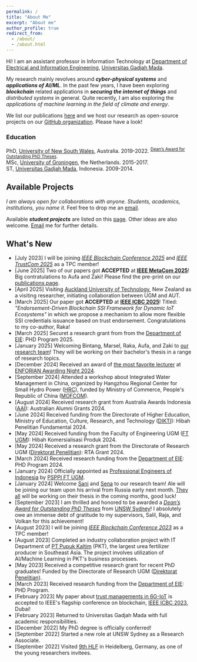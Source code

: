 ```yaml
---
permalink: /
title: "About Me"
excerpt: "About me"
author_profile: true
redirect_from: 
  - /about/
  - /about.html
---
```


Hi! I am an assistant professor in Information Technology at [Department of Electrical and Information Engineering](https://jteti.ugm.ac.id/), [Universitas Gadjah Mada](https://ugm.ac.id/en).

My research mainly revolves around **_cyber-physical systems_** and **_applications of AI/ML_**. In the past few years, I have been exploring **_blockchain_** related applications in **_securing the internet of things_** and _distributed systems_ in general. Quite recently, I am also exploring the _applications of machine learning in the field of climate and energy_.

We list our publications [here](https://gdputra.github.io/publications/) and we host our research as open-source projects on our [GitHub organization](https://github.com/dteti-sys-rsch). Please have a look!

### Education
PhD, [University of New South Wales](https://www.unsw.edu.au/), Australia. 2019-2022. <sup>[Dean’s Award for Outstanding PhD Theses](https://www.inside.unsw.edu.au/academic-excellence/deans-award-outstanding-phd-theses-recipients-announced).</sup> <br>
MSc, [University of Groningen](https://www.rug.nl/), the Netherlands. 2015-2017. <br>
ST, [Universitas Gadjah Mada](https://ugm.ac.id/en), Indonesia. 2009-2014.



Available Projects
------------------
_I am always open for collaborations with anyone. Students, academics, institutions, you name it._ Feel free to drop me an [email](mailto:gdputra@ugm.ac.id).

Available _**student projects**_ are listed on this [page](https://gdputra.github.io/research/). Other ideas are also welcome. [Email](mailto:gdputra@ugm.ac.id) me for further details.

What's New
----------
- [July 2023] I will be joining *[IEEE Blockchain Conference 2025](https://ieee-cybermatics.org/2025/blockchain/)* and *[IEEE TrustCom 2025](https://ieee-aiplus-2025.org/)* as a TPC member!
- [June 2025] Two of our papers got **ACCEPTED** at [**IEEE MetaCom 2025**](https://ieee-metacom.org/)! Big contratulations to Aufa and Zaki! Please find the pre-print on our [publications page](https://gdputra.github.io/publications/).
- [April 2025] Visiting [Auckland University of Technology](https://www.aut.ac.nz/), New Zealand as a visiting researcher, initiating collaboration between UGM and AUT.
- [March 2025] Our paper got **ACCEPTED** at [**IEEE ICBC 2025**](https://icbc2025.ieee-icbc.org/)! Titled: _"Endorsement-Driven Blockchain SSI Framework for Dynamic IoT Ecosystems"_ in which we propose a mechanism to allow more flexible SSI credentials issuance based on trust endorsement. Congratulations to my co-author, Raka!
- [March 2025] Securet a research grant from from the [Department of EIE](https://jteti.ugm.ac.id/): PHD Program 2025.
- [January 2025] Welcoming Bintang, Marsel, Raka, Aufa, and Zaki to [our research team](https://gdputra.github.io/teams/)! They will be working on their bachelor's thesis in a range of research topics.
- [December 2024] Received an award of [the most favorite lecturer](https://www.instagram.com/stories/highlights/17951790980903561/) at [ENFORIAN Awarding Night 2024](https://www.instagram.com/enforianugm/).
- [September 2024] Attended a workshop about Integrated Water Management in China, organized by Hangzhou Regional Center for Small Hydro Power ([HRC](https://www.hrcshp.org/)), funded by Ministry of Commerce, People's Republic of China ([MOFCOM](http://english.mofcom.gov.cn/)).
- [August 2024] Received research grant from Australia Awards Indonesia ([AAI](https://www.australiaawardsindonesia.org/news/detail/244000484/australia-awards-in-indonesia-grant-opportunity-opens-for-alumni-and-scholars)): Australian Alumni Grants 2024.
- [June 2024] Received funding from the Directorate of Higher Education, Ministry of Education, Culture, Research, and Technology ([DIKTI](https://dikti.kemdikbud.go.id/)): Hibah Penelitian Fundamental 2024.
- [May 2024] Received funding from the Faculty of Engineering UGM ([FT UGM](https://ft.ugm.ac.id/)): Hibah Komersialisasi Produk 2024.
- [May 2024] Received a research grant from the Directorate of Research UGM ([Direktorat Penelitian](https://penelitian.ugm.ac.id/)): RTA Grant 2024.
- [March 2024] Received research funding from the [Department of EIE](https://jteti.ugm.ac.id/): PHD Program 2024.
- [January 2024] Officially appointed as [Professional Engineers of Indonesia](https://www.pii.or.id/) by [PSPPI FT UGM](https://psppi.ft.ugm.ac.id/).
- [January 2024]  Welcome [Sani](https://github.com/mufidussani) and [Sena](https://github.com/adyasena) to our research team! Ale will be joining our team upon his arrival from Russia early next month. [They all](https://github.com/orgs/dteti-sys-rsch/people) will be working on their thesis in the coming months, good luck!
- [September 2023] I am thrilled and honored to be awarded a _[Dean’s Award for Outstanding PhD Theses](https://www.inside.unsw.edu.au/academic-excellence/deans-award-outstanding-phd-theses-recipients-announced)_ from [UNSW Sydney](https://www.unsw.edu.au/)! I absolutely owe an immense debt of gratitude to my supervisors, Salil, Raja, and Volkan for this achievement!
- [August 2023] I will be joining *[IEEE Blockchain Conference 2023](https://ieee-cybermatics.org/2023/blockchain/)* as a TPC member!
- [August 2023] Completed an industry collaboration project with IT Department of [PT Pupuk Kaltim](https://www.pupukkaltim.com/) (PKT), the largest urea fertilizer producer in Southeast Asia. The project involves utilization of AI/Machine Learning in PKT's business processes.
- [May 2023] Received a competitive research grant for recent PhD graduates! Funded by the Directorate of Research UGM ([Direktorat Penelitian](https://penelitian.ugm.ac.id/)).
- [March 2023] Received research funding from the [Department of EIE](https://jteti.ugm.ac.id/): PHD Program.
- [February 2023] My paper about [trust managements in 6G-IoT](https://eprints.qut.edu.au/238213/1/Privacy_preserving_Trust_Management_ICBC_2023.pdf) is accepted to IEEE's flagship conference on blockchain, [IEEE ICBC 2023](https://icbc2023.ieee-icbc.org/), Dubai!
- [February 2023] Returned to Universitas Gadjah Mada with full academic responsibilities.
- [December 2022] My PhD degree is officially conferred!
- [September 2022] Started a new role at UNSW Sydney as a Research Associate.
- [September 2022] Visited [9th HLF](https://www.heidelberg-laureate-forum.org/) in Heidelberg, Germany, as one of the young researchers invitees.
